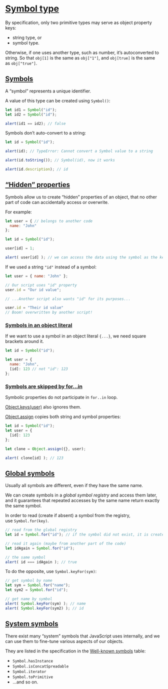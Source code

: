 # [Symbol type](https://javascript.info/symbol)

By specification, only two primitive types may serve as object property keys:

-   string type, or
-   symbol type.

Otherwise, if one uses another type, such as number, it’s autoconverted to string. So that `obj[1]` is the same as `obj["1"]`, and `obj[true]` is the same as `obj["true"]`.

## [Symbols](https://javascript.info/symbol#symbols)

A “symbol” represents a unique identifier.

A value of this type can be created using `Symbol()`:

```js
let id1 = Symbol("id");
let id2 = Symbol("id");

alert(id1 == id2); // false
```

Symbols don’t auto-convert to a string:

```js
let id = Symbol("id");

alert(id); // TypeError: Cannot convert a Symbol value to a string  

alert(id.toString()); // Symbol(id), now it works

alert(id.description); // id
```

## [“Hidden” properties](https://javascript.info/symbol#hidden-properties)

Symbols allow us to create “hidden” properties of an object, that no other part of code can accidentally access or overwrite.

For example:

```js
let user = { // belongs to another code
  name: "John"
};

let id = Symbol("id");

user[id] = 1;

alert( user[id] ); // we can access the data using the symbol as the key
```

If we used a string `"id"` instead of a symbol:

```js
let user = { name: "John" };

// Our script uses "id" property
user.id = "Our id value";

// ...Another script also wants "id" for its purposes...

user.id = "Their id value"
// Boom! overwritten by another script!
```

### [Symbols in an object literal](https://javascript.info/symbol#symbols-in-an-object-literal)

If we want to use a symbol in an object literal `{...}`, we need square brackets around it.

```js
let id = Symbol("id");

let user = {
  name: "John",
  [id]: 123 // not "id": 123
};
```

### [Symbols are skipped by for…in](https://javascript.info/symbol#symbols-are-skipped-by-for-in)

Symbolic properties do not participate in `for..in` loop.

[Object.keys(user)](https://developer.mozilla.org/en-US/docs/Web/JavaScript/Reference/Global_Objects/Object/keys) also ignores them.

[Object.assign](https://developer.mozilla.org/en-US/docs/Web/JavaScript/Reference/Global_Objects/Object/assign) copies both string and symbol properties:

```js
let id = Symbol("id");
let user = {
  [id]: 123
};

let clone = Object.assign({}, user);

alert( clone[id] ); // 123
```

## [Global symbols](https://javascript.info/symbol#global-symbols)

Usually all symbols are different, even if they have the same name.

We can create symbols in a _global symbol registry_ and access them later, and it guarantees that repeated accesses by the same name return exactly the same symbol.

In order to read (create if absent) a symbol from the registry, use `Symbol.for(key)`.

```js
// read from the global registry
let id = Symbol.for("id"); // if the symbol did not exist, it is created

// read it again (maybe from another part of the code)
let idAgain = Symbol.for("id");

// the same symbol
alert( id === idAgain ); // true
```

To do the opposite, use `Symbol.keyFor(sym)`:

```js
// get symbol by name
let sym = Symbol.for("name");
let sym2 = Symbol.for("id");

// get name by symbol
alert( Symbol.keyFor(sym) ); // name
alert( Symbol.keyFor(sym2) ); // id
```

## [System symbols](https://javascript.info/symbol#system-symbols)

There exist many “system” symbols that JavaScript uses internally, and we can use them to fine-tune various aspects of our objects.

They are listed in the specification in the [Well-known symbols](https://tc39.github.io/ecma262/#sec-well-known-symbols) table:

-   `Symbol.hasInstance`
-   `Symbol.isConcatSpreadable`
-   `Symbol.iterator`
-   `Symbol.toPrimitive`
-   …and so on.